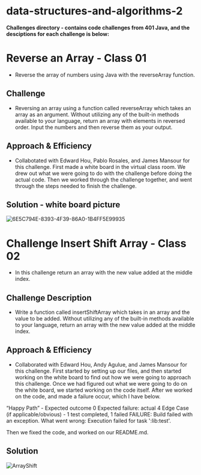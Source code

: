 # data-structures-and-algorithms-2

**Challenges directory - contains code challenges from 401 Java, and the desciptions for each challenge is below:**

# Reverse an Array - Class 01
  * Reverse the array of numbers using Java with the reverseArray function.

## Challenge
  * Reversing an array using a  function called reverseArray which takes an array as an argument. Without utilizing any of the built-in methods available to your language, return an array with elements in reversed order. Input the numbers and then reverse them as your output.

## Approach & Efficiency
  * Collabotated with Edward Hou, Pablo Rosales, and James Mansour for this challenge. First made a white board in the virtual class room. We drew out what we were going to do with the challenge before doing the actual code. Then we worked through the challenge together, and went through the steps needed to finish the challenge.

## Solution - white board picture 
![6E5C794E-8393-4F39-86A0-1B4FF5E99935](https://user-images.githubusercontent.com/65562053/112089091-38b49200-8b4e-11eb-9cc9-bed5b26b1973.jpeg)


# Challenge Insert Shift Array - Class 02
<!-- Short summary or background information -->
* In this challenge return an array with the new value added at the middle index.

## Challenge Description
<!-- Description of the challenge -->
* Write a function called insertShiftArray which takes in an array and the value to be added. Without utilizing any of the built-in methods available to your language, return an array with the new value added at the middle index.

## Approach & Efficiency
<!-- What approach did you take? Why? What is the Big O space/time for this approach? -->
* Collaborated with Edward Hou, Andy Agulue, and James Mansour for this challenge. First started by setting up our files, and then started working on the white board to find out how we were going to approach this challenge. Once we had figured out what we were going to do on the white board, we started working on the code itself. After we worked on the code, and made a failure occur, which I have below.

“Happy Path” - Expected outcome 0
Expected failure: actual 4
Edge Case (if applicable/obvious) - 1 test completed, 1 failed
FAILURE: Build failed with an exception.
What went wrong:
Execution failed for task ':lib:test'.

Then we fixed the code, and worked on our README.md.


## Solution
<!-- Embedded whiteboard image -->
![ArrayShift](ArrayShift.jpeg)
